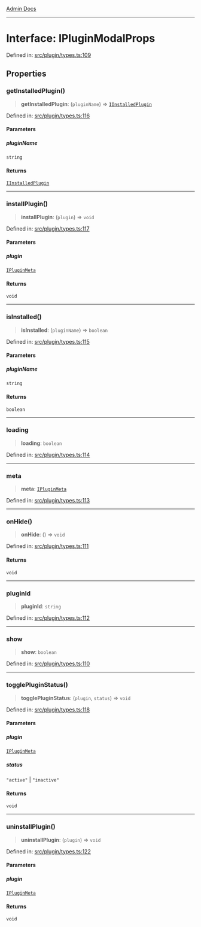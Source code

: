[Admin Docs](/)

***

# Interface: IPluginModalProps

Defined in: [src/plugin/types.ts:109](https://github.com/PalisadoesFoundation/talawa-admin/blob/main/src/plugin/types.ts#L109)

## Properties

### getInstalledPlugin()

> **getInstalledPlugin**: (`pluginName`) => [`IInstalledPlugin`](IInstalledPlugin.md)

Defined in: [src/plugin/types.ts:116](https://github.com/PalisadoesFoundation/talawa-admin/blob/main/src/plugin/types.ts#L116)

#### Parameters

##### pluginName

`string`

#### Returns

[`IInstalledPlugin`](IInstalledPlugin.md)

***

### installPlugin()

> **installPlugin**: (`plugin`) => `void`

Defined in: [src/plugin/types.ts:117](https://github.com/PalisadoesFoundation/talawa-admin/blob/main/src/plugin/types.ts#L117)

#### Parameters

##### plugin

[`IPluginMeta`](IPluginMeta.md)

#### Returns

`void`

***

### isInstalled()

> **isInstalled**: (`pluginName`) => `boolean`

Defined in: [src/plugin/types.ts:115](https://github.com/PalisadoesFoundation/talawa-admin/blob/main/src/plugin/types.ts#L115)

#### Parameters

##### pluginName

`string`

#### Returns

`boolean`

***

### loading

> **loading**: `boolean`

Defined in: [src/plugin/types.ts:114](https://github.com/PalisadoesFoundation/talawa-admin/blob/main/src/plugin/types.ts#L114)

***

### meta

> **meta**: [`IPluginMeta`](IPluginMeta.md)

Defined in: [src/plugin/types.ts:113](https://github.com/PalisadoesFoundation/talawa-admin/blob/main/src/plugin/types.ts#L113)

***

### onHide()

> **onHide**: () => `void`

Defined in: [src/plugin/types.ts:111](https://github.com/PalisadoesFoundation/talawa-admin/blob/main/src/plugin/types.ts#L111)

#### Returns

`void`

***

### pluginId

> **pluginId**: `string`

Defined in: [src/plugin/types.ts:112](https://github.com/PalisadoesFoundation/talawa-admin/blob/main/src/plugin/types.ts#L112)

***

### show

> **show**: `boolean`

Defined in: [src/plugin/types.ts:110](https://github.com/PalisadoesFoundation/talawa-admin/blob/main/src/plugin/types.ts#L110)

***

### togglePluginStatus()

> **togglePluginStatus**: (`plugin`, `status`) => `void`

Defined in: [src/plugin/types.ts:118](https://github.com/PalisadoesFoundation/talawa-admin/blob/main/src/plugin/types.ts#L118)

#### Parameters

##### plugin

[`IPluginMeta`](IPluginMeta.md)

##### status

`"active"` | `"inactive"`

#### Returns

`void`

***

### uninstallPlugin()

> **uninstallPlugin**: (`plugin`) => `void`

Defined in: [src/plugin/types.ts:122](https://github.com/PalisadoesFoundation/talawa-admin/blob/main/src/plugin/types.ts#L122)

#### Parameters

##### plugin

[`IPluginMeta`](IPluginMeta.md)

#### Returns

`void`

